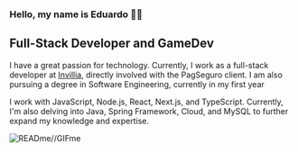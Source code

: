 ### Hello, my name is Eduardo 🖖🏻
## Full-Stack Developer and GameDev

<p>I have a great passion for technology. Currently, I work as a full-stack developer at <a href="https://invillia.com/global-growth-framework/" target="blank">Invillia</a>, directly involved with the PagSeguro client. I am also pursuing a degree in Software Engineering, currently in my first year</p>

<p>I work with JavaScript, Node.js, React, Next.js, and TypeScript. Currently, I'm also delving into Java, Spring Framework, Cloud, and MySQL to further expand my knowledge and expertise.</p>

![READme//GIFme](https://media0.giphy.com/media/g4N6wTrf1v6yQ/giphy.gif)


